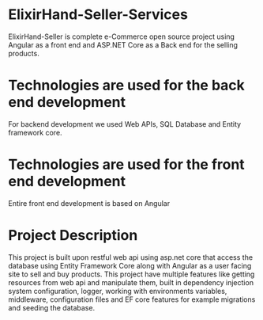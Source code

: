 # ElixirHand-Seller-Services
ElixirHand-Seller is complete e-Commerce open source project using Angular as a front end and ASP.NET Core as a Back end for the selling products. 


# Technologies are used for the back end development
For backend development we used Web APIs, SQL Database and Entity framework core.


# Technologies are used for the front end development
Entire front end development is based on Angular

# Project Description
This project is built upon restful web api using asp.net core that access the database using Entity Framework Core along with Angular as a user facing site to sell and buy products. This project have multiple features like getting resources from web api and manipulate them, built in dependency injection system configuration, logger, working with environments variables, middleware, configuration files and EF core features for example migrations and seeding the database.  

